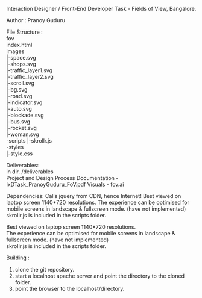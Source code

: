 
Interaction Designer / Front-End Developer Task - Fields of View, Bangalore.

Author : Pranoy Guduru

File Structure :  
fov  
index.html   
images  
   	|-space.svg  
	|-shops.svg  
	|-traffic_layer1.svg  
	|-traffic_layer2.svg  
	|-scroll.svg  
	|-bg.svg  
	|-road.svg  
	|-indicator.svg  
	|-auto.svg  
	|-blockade.svg  
	|-bus.svg  
	|-rocket.svg  
	|-woman.svg  
-scripts
	|-skrollr.js  
-styles  
	|-style.css  

Deliverables:  
in dir. /deliverables  
Project and Design Process Documentation - IxDTask_PranoyGuduru_FoV.pdf
Visuals - fov.ai

Dependencies:
Calls jquery from CDN, hence Internet! 
Best viewed on laptop screen 1140*720 resolutions.
The experience can be optimised for mobile screens in landscape & fullscreen mode. (have not implemented)
skrollr.js is included in the scripts folder.

Best viewed on laptop screen 1140*720 resolutions.  
The experience can be optimised for mobile screens in landscape & fullscreen mode. (have not implemented)  
skrollr.js is included in the scripts folder.  

Building :  
1. clone the git repository.  
2. start a localhost apache server and point the directory to the cloned folder.  
3. point the browser to the localhost/directory.  
